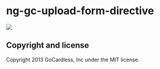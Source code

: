 # ng-gc-upload-form-directive

![](https://circleci.com/gh/gocardless-ng/ng-gc-upload-form-directive.png?circle-token=:circle-token)

## Copyright and license

Copyright 2013 GoCardless, Inc under the MIT license.
